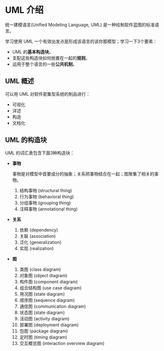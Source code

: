 # UML 介绍

统一建模语言(Unified Modeling Language, UML) 是一种绘制软件蓝图的标准语言。

学习使用 UML 一个有效出发点是形成该语言的该你那模型；学习一下3个要素：
* UML 的**基本构造块**。
* 支配这些构造块如何放置在一起的**规则**。
* 运用于整个语言的一些**公共机制**。

## UML 概述

可以用 UML 对软件密集型系统的制品进行：
* 可视化
* 详述
* 构造
* 文档化

## UML 的构造块

UML 的词汇表包含下面3种构造块：

* **事物**

  事物是对模型中首要成分的抽象；关系把事物结合在一起；图聚集了相关的事物。

    1. 结构事物 (structural thing)
    2. 行为事物 (behavioral thing)
    3. 分组事物 (grouping thing)
    4. 注释事物 (annotational thing)
* **关系**

    1. 依赖 (dependency)
    2. 关联 (association)
    3. 泛化 (generalization)
    4. 实现 (realization)
* **图**

    1. 类图 (class diagram)
    2. 对象图 (object diagram)
    3. 构件图 (component diagram)
    4. 组合结构图 (use case diagram)
    5. 用况图 (state diagram)
    6. 顺序图 (sequence diagram)
    7. 通信图 (communication diagram)
    8. 状态图 (state diagram)
    9. 活动图 (activity diagram)
    10. 部署图 (deployment diagram)
    11. 包图 (package diagram)
    12. 定时图 (timing diagram)
    13. 交互概览图 (interaction overview diagram)

